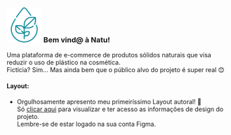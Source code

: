 <h3>
  <img height="80px" width="80px" alt="Capa Natu" title="Natu" src="https://github.com/glunascime/natu/blob/main/logo.svg">
  Bem vind@ à Natu!
</h3>
  Uma plataforma de e-commerce de produtos sólidos naturais que visa reduzir o uso de plástico na cosmética. <br>
  Fictícia? Sim... Mas ainda bem que o público alvo do projeto é super real 😊
<h4> Layout:</h4>

  - Orgulhosamente apresento meu primeiríssimo Layout autoral! 🎉 <br>
  Só [clicar aqui](https://www.figma.com/file/yGgfoEiQNWkT6o0uTBsigW/Natu) para visualizar e ter acesso as informações de design do projeto. <br>
  Lembre-se de estar logado na sua conta Figma.

  





